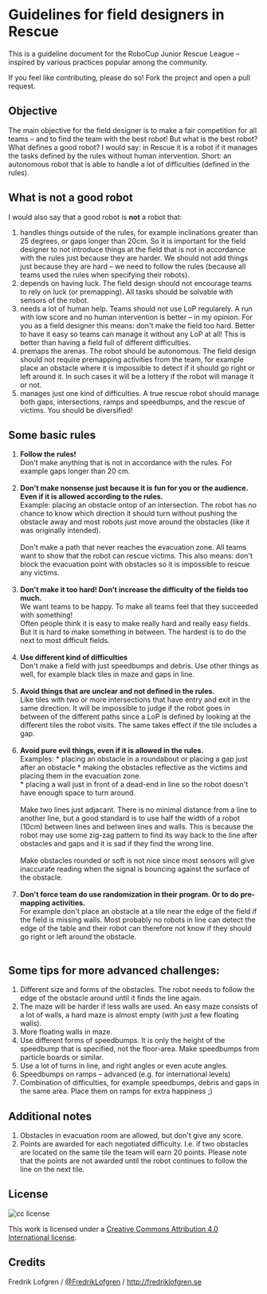 # Guidelines for field designers in Rescue

This is a guideline document for the RoboCup Junior Rescue League – inspired by various practices popular among the community.

If you feel like contributing, please do so! Fork the project and open a pull request.



## Objective

The main objective for the field designer is to make a fair competition for all teams – and to find the team with the best robot! 
But what is the best robot? What defines a good robot? I would say: in Rescue it is a robot if it manages the tasks defined by the rules without human intervention. Short: an autonomous robot that is able to handle a lot of difficulties (defined in the rules). 


## What is not a good robot

I would also say that a good robot is **not** a robot that:

1. handles things outside of the rules, for example inclinations greater than 25 degrees, or gaps longer than 20cm. So it is important for the field designer to not introduce things at the field that is not in accordance with the rules just because they are harder. We should not add things just because they are hard – we need to follow the rules (because all teams used the rules when specifying their robots). 
2. depends on having luck. The field design should not encourage teams to rely on luck (or premapping). All tasks should be solvable with sensors of the robot. 
3. needs a lot of human help. Teams should not use LoP regularely. A run with low score and no human intervention is better – in my opinion. For you as a field designer this means: don't make the field too hard. Better to have it easy so teams can manage it without any LoP at all! This is better than having a field full of different difficulties. 
4. premaps the arenas. The robot should be autonomous. The field design should not require premapping activities from the team, for example place an obstacle where it is impossible to detect if it should go right or left around it. In such cases it will be a lottery if the robot will manage it or not.
5. manages just one kind of difficulties. A true rescue robot should manage both gaps, intersections, ramps and speedbumps, and the rescue of victims. You should be diversified! 



## Some basic rules
<ol>
  <li><strong>Follow the rules!</strong><br>Don't make anything that is not in accordance with the rules. For example gaps longer than 20 cm.<br><br></li>
  
  <li><strong>Don't make nonsense just because it is fun for you or the audience. Even if it is allowed according to the rules.</strong><br>
  Example: placing an obstacle ontop of an intersection. The robot has no chance to know which direction it should turn without pushing the obstacle away and most robots just move around the obstacles (like it was originally intended). <br>
  <br>
  Don't make a path that never reaches the evacuation zone. All teams want to show that the robot can rescue victims. 
This also means: don't block the evacuation point with obstacles so it is impossible to rescue any victims.<br><br></li>

<li><strong>Don't make it too hard! Don't increase the difficulty of the fields too much.</strong><br>
We want teams to be happy. To make all teams feel that they succeeded with something!<br> 
Often people think it is easy to make really hard and really easy fields. But it is hard to make something in between. The hardest is to do the next to most difficult fields. <br><br></li>

<li><strong>Use different kind of difficulties</strong><br>
Don't make a field with just speedbumps and debris. Use other things as well, for example black tiles in maze and gaps in line.<br><br></li>

<li><strong>Avoid things that are unclear and not defined in the rules.</strong><br> 
Like tiles with two or more intersections that have entry and exit in the same direction. It will be impossible to judge if the robot goes in between of the different paths since a LoP is defined by looking at the different tiles the robot visits. The same takes effect if the tile includes a gap.<br><br></li>

<li><strong>Avoid pure evil things, even if it is allowed in the rules.</strong><br>
Examples:
* placing an obstacle in a roundabout or placing a gap just after an obstacle
* making the obstacles reflective as the victims and placing them in the evacuation zone. <br>
* placing a wall just in front of a dead-end in line so the robot doesn't have enough space to turn around. <br>
<br>
Make two lines just adjacant. There is no minimal distance from a line to another line, but a good standard is to use half the width of a robot (10cm) between lines and between lines and walls. This is because the robot may use some zig-zag pattern to find its way back to the line after obstacles and gaps and it is sad if they find the wrong line. <br>
<br>
Make obstacles rounded or soft is not nice since most sensors will give inaccurate reading when the signal is bouncing against the surface of the obstacle.<br><br></li>

<li><strong>Don't force team do use randomization in their program. Or to do pre-mapping activities.</strong><br>
For example don't place an obstacle at a tile near the edge of the field if the field is missing walls. Most probably no robots in line can detect the edge of the table and their robot can therefore not know if they should go right or left around the obstacle.<br><br></li>
</ol>



## Some tips for more advanced challenges: 

1. Different size and forms of the obstacles. The robot needs to follow the edge of the obstacle around until it finds the line again.
2. The maze will be harder if less walls are used. An easy maze consists of a lot of walls, a hard maze is almost empty (with just a few floating walls). 
3. More floating walls in maze. 
4. Use different forms of speedbumps. It is only the height of the speedbump that is specified, not the floor-area. Make speedbumps from particle boards or similar. 
5. Use a lot of turns in line, and right angles or even acute angles. 
6. Speedbumps on ramps – advanced (e.g. for international levels)
7. Combination of difficulties, for example speedbumps, debris and gaps in the same area. Place them on ramps for extra happiness ;)


## Additional notes
1. Obstacles in evacuation room are allowed, but don't give any score. 
2. Points are awarded for each negotiated difficulty. I.e. if two obstacles are located on the same tile the team will earn 20 points. Please note that the points are not awarded until the robot continues to follow the line on the next tile. 


## License

![cc license](http://i.creativecommons.org/l/by/4.0/88x31.png)

This work is licensed under a [Creative Commons Attribution 4.0
International license](https://creativecommons.org/licenses/by/4.0/).

## Credits

Fredrik Lofgren / [@FredrikLofgren](https://twitter.com/fredriklofgren) / http://fredriklofgren.se

